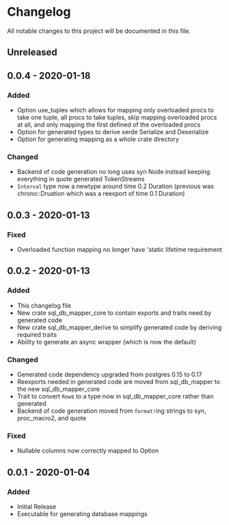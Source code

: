 # Changelog

All notable changes to this project will be documented in this file.


## Unreleased

## 0.0.4 - 2020-01-18

### Added
- Option use_tuples which allows for mapping only overloaded procs to take one tuple, all procs to take tuples, skip mapping overloaded procs at all, and only mapping the first defined of the overloaded procs
- Option for generated types to derive serde Serialize and Deserialize
- Option for generating mapping as a whole crate directory

### Changed
- Backend of code generation no long uses syn Node instead keeping everything in quote generated TokenStreams
- `Interval` type now a newtype around time 0.2 Duration (previous was chrono::Druation which was a reexport of time 0.1 Duration)

## 0.0.3 - 2020-01-13

### Fixed
- Overloaded function mapping no longer have 'static lifetime requirement

## 0.0.2 - 2020-01-13

### Added
- This changelog file
- New crate sql_db_mapper_core to contain exports and traits need by generated code
- New crate sql_db_mapper_derive to simplify generated code by deriving required traits
- Ability to generate an async wrapper (which is now the default)

### Changed
- Generated code dependency upgraded from postgres 0.15 to 0.17
- Reexports needed in generated code are moved from sql_db_mapper to the new sql_db_mapper_core
- Trait to convert `Row`s to a type now in sql_db_mapper_core rather than generated
- Backend of code generation moved from `format!`ing strings to syn, proc_macro2, and quote

### Fixed
- Nullable columns now correctly mapped to Option<T>

## 0.0.1 - 2020-01-04

### Added
- Initial Release
- Executable for generating database mappings
